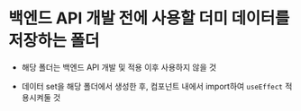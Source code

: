 # 백엔드 API 개발 전에 사용할 더미 데이터를 저장하는 폴더

- 해당 폴더는 백엔드 API 개발 및 적용 이후 사용하지 않을 것

- 데이터 set을 해당 폴더에서 생성한 후, 컴포넌트 내에서 import하여 `useEffect` 적용시켜둘 것
